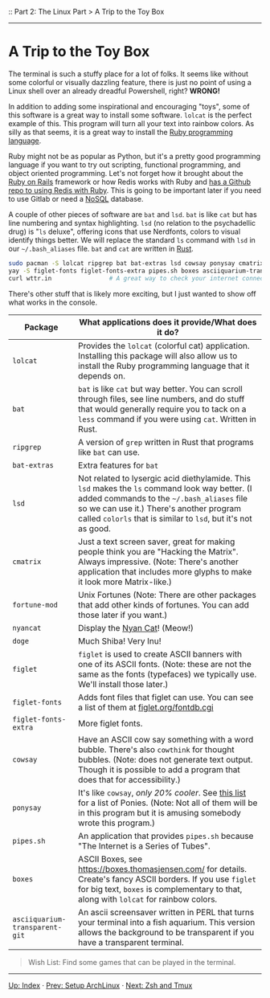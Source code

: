:: Part 2: The Linux Part > A Trip to the Toy Box

---

# A Trip to the Toy Box

The terminal is such a stuffy place for a lot of folks.  It seems like without some colorful or visually dazzling feature, there is just no point of using a Linux shell over an already dreadful Powershell, right?  **WRONG!**

In addition to adding some inspirational and encouraging "toys", some of this software is a great way to install some software.  `lolcat` is the perfect example of this.  This program will turn all your text into rainbow colors. As silly as that seems, it is a great way to install the [Ruby programming language](https://www.ruby-lang.org/).

Ruby might not be as popular as Python, but it's a pretty good programming language if you want to try out scripting, functional programming, and object oriented programming.  Let's not forget how it brought about the [Ruby on Rails](https://rubyonrails.org/) framework or how Redis works with Ruby and [has a Github repo to using Redis with Ruby](https://github.com/redis/redis-rb).  This is going to be important later if you need to use Gitlab or need a [NoSQL](https://en.wikipedia.org/wiki/NoSQL) database. 

A couple of other pieces of software are `bat` and `lsd`.  `bat` is like `cat` but has line numbering and syntax highlighting. `lsd` (no relation to the psychadellic drug) is "`ls` deluxe", offering icons that use Nerdfonts, colors to visual identify things better. We will replace the standard `ls` command with `lsd` in our `~/.bash_aliases` file.  `bat` and `cat` are written in [Rust](https://www.rust-lang.org/).

```bash
sudo pacman -S lolcat ripgrep bat bat-extras lsd cowsay ponysay cmatrix nyancat doge fortune-mod figlet
yay -S figlet-fonts figlet-fonts-extra pipes.sh boxes asciiquarium-transparent-git
curl wttr.in                # A great way to check your internet connect, your geo-location, and the weather. (This will also let us know if curl is installed.)
```

There's other stuff that is likely more exciting, but I just wanted to show off what works in the console.

| Package | What applications does it provide/What does it do? |
|-----------------------|--------------------------------------|
| `lolcat` | Provides the `lolcat` (colorful cat) application.  Installing this package will also allow us to install the Ruby programming language that it depends on. |
| `bat` | `bat` is like `cat` but way better. You can scroll through files, see line numbers, and do stuff that would generally require you to tack on a `less` command if you were using `cat`. Written in Rust. |
| `ripgrep` | A version of `grep` written in Rust that programs like `bat` can use. |
| `bat-extras` | Extra features for `bat` |
| `lsd` | Not related to lysergic acid diethylamide. This `lsd` makes the `ls` command look way better. (I added commands to the `~/.bash_aliases` file so we can use it.)  There's another program called `colorls` that is similar to `lsd`, but it's not as good. |
| `cmatrix` | Just a text screen saver, great for making people think you are "Hacking the Matrix". Always impressive. (Note: There's another application that includes more glyphs to make it look more Matrix-like.) |
| `fortune-mod` | Unix Fortunes (Note: There are other packages that add other kinds of fortunes. You can add those later if you want.) |
| `nyancat` | Display the [Nyan Cat](https://www.nyan.cat/)! (Meow!) |
| `doge` | Much Shiba! Very Inu! |
| `figlet`  | `figlet` is used to create ASCII banners with one of its ASCII fonts. (Note: these are not the same as the fonts (typefaces) we typically use. We'll install those later.) |
| `figlet-fonts` | Adds font files that figlet can use. You can see a list of them at [figlet.org/fontdb.cgi](http://www.figlet.org/fontdb.cgi) |
| `figlet-fonts-extra` | More figlet fonts. |
| `cowsay`  | Have an ASCII cow say something with a word bubble. There's also `cowthink` for thought bubbles. (Note: does not generate text output. Though it is possible to add a program that does that for accessibility.) |
| `ponysay` | It's like `cowsay`, *only 20% cooler*. See [this list](https://mlp.fandom.com/wiki/List_of_ponies) for a list of Ponies. (Note: Not all of them will be in this program but it is amusing somebody wrote this program.) |
| `pipes.sh` | An application that provides `pipes.sh` because "The Internet is a Series of Tubes". |
| `boxes` | ASCII Boxes, see https://boxes.thomasjensen.com/ for details. Create's fancy ASCII borders. If you use `figlet` for big text, `boxes` is complementary to that, along with `lolcat` for rainbow colors. |
| `asciiquarium-transparent-git` | An ascii screensaver written in PERL that turns your terminal into a fish aquarium. This version allows the background to be transparent if you have a transparent terminal. |

> Wish List: Find some games that can be played in the terminal.

---
[Up: Index](../00-START_HERE.md) &middot;
[Prev: Setup ArchLinux](01-SetupArchLinux.md) &middot;
[Next: Zsh and Tmux](03-ZshAndTmux.md)
